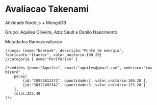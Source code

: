 # Avaliacao Takenami
Atividade Node.js + MongoDB

Grupo: Aquiles Oliveira, Aziz Sault e Danilo Nascimento

Metadados Banco:avaliacao

	//peças {nome:"Nobreak", descrição:"Fonte de energia", fabricante:"Itautec", valor_unitário:100.20}
	//categoria { nome:"Periférico" }
	
	/*pedidos {nome:"Aquiles", email:"aquiles@gmail.com", endereco:"rua mizerê" , 
		pecas[
			{id:"10923812371", quantidade:2 ,valor_unitário:100.20 },
			{id:"38327492342", quantidade:3 ,valor_unitário:123.20 }
		],
		total:223.40
	}*/
